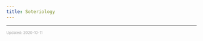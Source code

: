 ```yaml
---
title: Soteriology
---
```


---

<sup><sub><font color="#a6a6a6">Updated: 2020-10-11</font></sub></sup>

